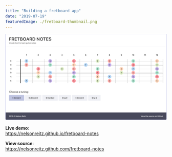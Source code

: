 ```yaml
---
title: "Building a fretboard app"
date: "2019-07-19"
featuredImage: ./fretboard-thumbnail.png
---
```


![Concept mock of Fretboard app](./fretboard-design.png "Fretboard app design")

**Live demo**:  
https://nelsonreitz.github.io/fretboard-notes

**View source**:  
https://nelsonreitz.github.com/fretboard-notes